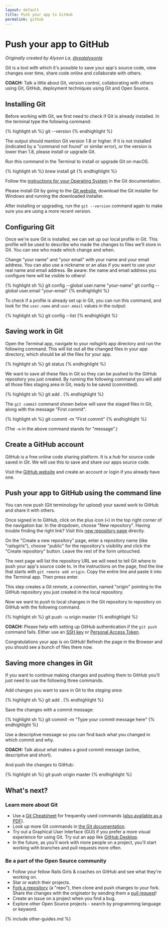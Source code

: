 ```yaml
---
layout: default
title: Push your app to GitHub
permalink: github
---
```


# Push your app to GitHub

*Originally created by Alyson La, [@realalysonla](https://www.twitter.com/realalysonla)*

Git is a tool with which it's possible to save your app's source code, view changes over time, share code online and collaborate with others.

**COACH:** Talk a little about Git, version control, collaborating with others using Git, GitHub, deployment techniques using Git and Open Source.

## Installing Git

Before working with Git, we first need to check if Git is already installed. In the terminal type the following command:

{% highlight sh %}
git --version
{% endhighlight %}

The output should mention Git version 1.8 or higher. If it is not installed (indicated by a "command not found" or similar error), or the version is lower than 1.8, please install or upgrade Git.

<div class="os-specific">
  <div class="mac">
<p>Run this command in the Terminal to install or upgrade Git on macOS.</p>
{% highlight sh %}
brew install git
{% endhighlight %}
  </div>
  <div class="nix">
<p>Follow the <a href="https://git-scm.com/download/linux">instructions for your Operating System</a> in the Git documentation.</p>
  </div>
  <div class="win">
<p>Please install Git by going to the <a href="https://git-scm.com/download/win">Git website</a>, download the Git installer for Windows and running the downloaded installer.</p>
  </div>
</div>

After installing or upgrading, run the `git --version` command again to make sure you are using a more recent version.

## Configuring Git

Once we're sure Git is installed, we can set up our local profile in Git. This profile will be used to describe who made the changes to files we'll store in Git. You can see who made which change and when.

Change "your name" and "your email" with your name and your email address. You can also use a nickname or an alias if you want to use your real name and email address. Be aware: the name and email address you configure here will be visible to others!

{% highlight sh %}
git config --global user.name "your-name"
git config --global user.email "your-email"
{% endhighlight %}

To check if a profile is already set up in Git, you can run this command, and look for the `user.name` and `user.email` values in the output:

{% highlight sh %}
git config --list
{% endhighlight %}

## Saving work in Git

Open the Terminal app, navigate to your _railsgirls_ app directory and run the following command. This will list out all the changed files in your app directory, which should be all the files for your app.

{% highlight sh %}
git status
{% endhighlight %}

We want to save all these files in Git so they can be pushed to the GitHub repository you just created. By running the following command you will add all those files staging area in Git, ready to be saved (committed).

{% highlight sh %}
git add .
{% endhighlight %}

The `git commit` command shown below will save the staged files in Git, along with the message "First commit".

{% highlight sh %}
git commit -m "First commit"
{% endhighlight %}

(The `-m` in the above command stands for "message".)

## Create a GitHub account

GitHub is a free online code sharing platform. It is a _hub_ for source code saved in _Git_. We will use this to save and share our apps source code.

Visit the [GitHub website](https://github.com) and create an account or login if you already have one.

## Push your app to GitHub using the command line

You can now push (Git terminology for _upload_) your saved work to GitHub and share it with others.

Once signed in to GitHub, click on the plus icon (`+`) in the top right corner of the navigation bar. In the dropdown, choose "New repository".
Having trouble finding the right link? Visit this [new repository page](https://github.com/new) directly.

On the "Create a new repository" page, enter a repository name (like "railsgirls"), choose "public" for the repository's visibility and click the "Create repository" button. Leave the rest of the form untouched.

The next page will list the repository URL we will need to tell Git where to push your app's source code to. In the instructions on the page, find the line that starts with `git remote add origin`. Copy the entire line and paste it into the Terminal app. Then press enter.

This step creates a Git _remote_, a _connection_, named "origin" pointing to the GitHub repository you just created in the local repository.

Now we want to _push_ to local changes in the Git repository to repository on GitHub with the following command.

{% highlight sh %}
git push -u origin master
{% endhighlight %}

**COACH:** Please help with setting up GitHub authentication if the `git push` command fails. Either use an [SSH key](https://docs.github.com/en/authentication/connecting-to-github-with-ssh/adding-a-new-ssh-key-to-your-github-account) or [Personal Access Token](https://docs.github.com/en/authentication/keeping-your-account-and-data-secure/creating-a-personal-access-token).

Congratulations your app is on GitHub! Refresh the page in the Browser and you should see a bunch of files there now.

## Saving more changes in Git

If you want to continue making changes and pushing them to GitHub you'll just need to use the following three commands.

Add changes you want to save in Git to the _staging area_:

{% highlight sh %}
git add .
{% endhighlight %}

Save the changes with a commit message:

{% highlight sh %}
git commit -m "Type your commit message here"
{% endhighlight %}

Use a descriptive message so you can find back what you changed in which commit and why.

**COACH:** Talk about what makes a good commit message (active, descriptive and short).

And push the changes to GitHub:

{% highlight sh %}
git push origin master
{% endhighlight %}

## What's next?

### Learn more about Git

* Use a [Git Cheatsheet](https://training.github.com/downloads/github-git-cheat-sheet/) for frequently used commands ([also available as a PDF](https://github.github.com/training-kit/downloads/github-git-cheat-sheet.pdf)).
* Look up more Git commands in [the Git documentation](https://git-scm.com/docs).
* Try out a Graphical User Interface (GUI) if you prefer a more visual experience for using Git. Try out an app like [GitHub Desktop](https://desktop.github.com/).
* In the future, as you'll work with more people on a project, you'll start working with branches and pull requests more often.

### Be a part of the Open Source community

* Follow your fellow Rails Girls & coaches on GitHub and see what they're working on.
* Star or watch their projects.
* [Fork a repository](https://docs.github.com/en/get-started/quickstart/fork-a-repo) (a "repo"), then clone and push changes to your fork. Share the changes with the originator by sending them a [pull request](https://help.github.com/articles/using-pull-requests)!
* Create an issue on a project when you find a bug.
* Explore other Open Source projects - search by programming language or keyword.

{% include other-guides.md %}
